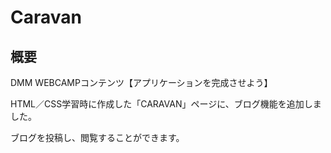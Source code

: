 # Caravan
## 概要

DMM WEBCAMPコンテンツ【アプリケーションを完成させよう】　

HTML／CSS学習時に作成した「CARAVAN」ページに、ブログ機能を追加しました。

ブログを投稿し、閲覧することができます。
